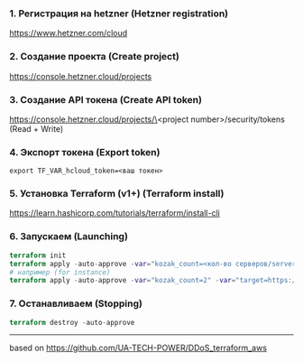 ### 1. Регистрация на hetzner (Hetzner registration)
https://www.hetzner.com/cloud
### 2. Создание проекта (Create project)
https://console.hetzner.cloud/projects
### 3. Создание API токена (Create API token)
https://console.hetzner.cloud/projects/\<project number\>/security/tokens (Read + Write)
### 4. Экспорт токена (Export token)
`export TF_VAR_hcloud_token=<ваш токен>`
### 5. Установка Terraform (v1+) (Terraform install)
https://learn.hashicorp.com/tutorials/terraform/install-cli
### 6. Запускаем (Launching)
```terraform
terraform init
terraform apply -auto-approve -var="kozak_count=<кол-во серверов/server count>" -var="target=<цель/target>"
# например (for instance)
terraform apply -auto-approve -var="kozak_count=2" -var="target=https://ria.ru"
```
### 7. Останавливаем (Stopping)
```terraform
terraform destroy -auto-approve
```
---
based on https://github.com/UA-TECH-POWER/DDoS_terraform_aws